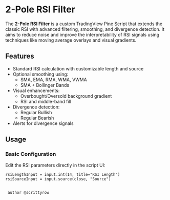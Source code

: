 # 2-Pole RSI Filter

The **2-Pole RSI Filter** is a custom TradingView Pine Script that extends the classic RSI with advanced filtering, smoothing, and divergence detection. It aims to reduce noise and improve the interpretability of RSI signals using techniques like moving average overlays and visual gradients.


## Features

- Standard RSI calculation with customizable length and source
- Optional smoothing using:
  - SMA, EMA, RMA, WMA, VWMA
  - SMA + Bollinger Bands
- Visual enhancements:
  - Overbought/Oversold background gradient
  - RSI and middle-band fill
- Divergence detection:
  - Regular Bullish
  - Regular Bearish
- Alerts for divergence signals

## Usage

### Basic Configuration

Edit the RSI parameters directly in the script UI:

```pinescript
rsiLengthInput = input.int(14, title="RSI Length")
rsiSourceInput = input.source(close, "Source")


 author @scrittyrow
